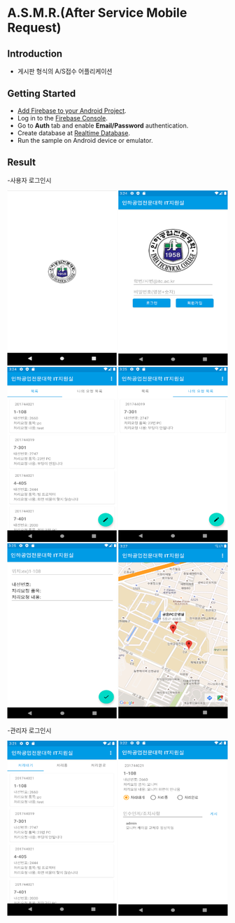 A.S.M.R.(After Service Mobile Request)
=======================================

Introduction
------------

- 게시판 형식의 A/S접수 어플리케이션

Getting Started
---------------

- [Add Firebase to your Android Project](https://firebase.google.com/docs/android/setup).
- Log in to the [Firebase Console](https://console.firebase.google.com).
- Go to **Auth** tab and enable **Email/Password** authentication.
- Create database at [Realtime Database](https://firebase.google.com/products/realtime-database?hl=ko).
- Run the sample on Android device or emulator.

Result
-----------
-사용자 로그인시

<img src="app/src/main/start.png" height="400" width="250"/> <img src="app/src/main/login.png" height="400" width="250"/> <img src="app/src/main/board.png" height="400" width="250"/> <img src="app/src/main/myboard.png" height="400" width="250"/> <img src="app/src/main/write.png" height="400" width="250"/> <img src="app/src/main/map.png" height="400" width="250"/>


-관리자 로그인시

<img src="app/src/main/adminboard.png" height="400" width="250"/> <img src="app/src/main/adminboard2.png" height="400" width="250"/>


